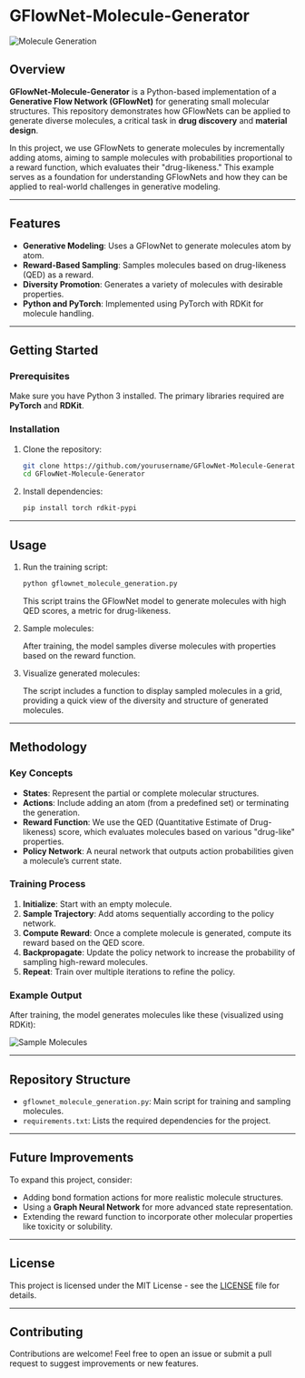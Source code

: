 # GFlowNet-Molecule-Generator

![Molecule Generation](https://miro.medium.com/max/1400/1*QG2SyhBbLhZ5Vh1KWJxvVQ.png)

## Overview

**GFlowNet-Molecule-Generator** is a Python-based implementation of a **Generative Flow Network (GFlowNet)** for generating small molecular structures. This repository demonstrates how GFlowNets can be applied to generate diverse molecules, a critical task in **drug discovery** and **material design**.

In this project, we use GFlowNets to generate molecules by incrementally adding atoms, aiming to sample molecules with probabilities proportional to a reward function, which evaluates their "drug-likeness." This example serves as a foundation for understanding GFlowNets and how they can be applied to real-world challenges in generative modeling.

---

## Features

- **Generative Modeling**: Uses a GFlowNet to generate molecules atom by atom.
- **Reward-Based Sampling**: Samples molecules based on drug-likeness (QED) as a reward.
- **Diversity Promotion**: Generates a variety of molecules with desirable properties.
- **Python and PyTorch**: Implemented using PyTorch with RDKit for molecule handling.

---

## Getting Started

### Prerequisites

Make sure you have Python 3 installed. The primary libraries required are **PyTorch** and **RDKit**.

### Installation

1. Clone the repository:

   ```bash
   git clone https://github.com/yourusername/GFlowNet-Molecule-Generator.git
   cd GFlowNet-Molecule-Generator
   ```

2. Install dependencies:

   ```bash
   pip install torch rdkit-pypi
   ```

---

## Usage

1. Run the training script:

   ```bash
   python gflownet_molecule_generation.py
   ```

   This script trains the GFlowNet model to generate molecules with high QED scores, a metric for drug-likeness.

2. Sample molecules:

   After training, the model samples diverse molecules with properties based on the reward function.

3. Visualize generated molecules:

   The script includes a function to display sampled molecules in a grid, providing a quick view of the diversity and structure of generated molecules.

---

## Methodology

### Key Concepts

- **States**: Represent the partial or complete molecular structures.
- **Actions**: Include adding an atom (from a predefined set) or terminating the generation.
- **Reward Function**: We use the QED (Quantitative Estimate of Drug-likeness) score, which evaluates molecules based on various "drug-like" properties.
- **Policy Network**: A neural network that outputs action probabilities given a molecule’s current state.

### Training Process

1. **Initialize**: Start with an empty molecule.
2. **Sample Trajectory**: Add atoms sequentially according to the policy network.
3. **Compute Reward**: Once a complete molecule is generated, compute its reward based on the QED score.
4. **Backpropagate**: Update the policy network to increase the probability of sampling high-reward molecules.
5. **Repeat**: Train over multiple iterations to refine the policy.

### Example Output

After training, the model generates molecules like these (visualized using RDKit):

![Sample Molecules](https://miro.medium.com/max/1400/1*sample_molecules_grid.png)

---

## Repository Structure

- `gflownet_molecule_generation.py`: Main script for training and sampling molecules.
- `requirements.txt`: Lists the required dependencies for the project.

---

## Future Improvements

To expand this project, consider:

- Adding bond formation actions for more realistic molecule structures.
- Using a **Graph Neural Network** for more advanced state representation.
- Extending the reward function to incorporate other molecular properties like toxicity or solubility.

---

## License

This project is licensed under the MIT License - see the [LICENSE](LICENSE) file for details.

---

## Contributing

Contributions are welcome! Feel free to open an issue or submit a pull request to suggest improvements or new features.
